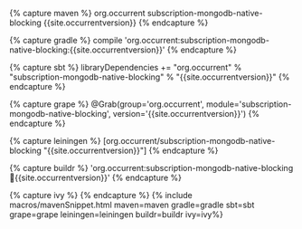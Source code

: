 {% capture maven %}
<dependency>
    <groupId>org.occurrent</groupId>
    <artifactId>subscription-mongodb-native-blocking</artifactId>
    <version>{{site.occurrentversion}}</version>
</dependency>
{% endcapture %}

{% capture gradle %}
compile 'org.occurrent:subscription-mongodb-native-blocking:{{site.occurrentversion}}'
{% endcapture %}

{% capture sbt %}
libraryDependencies += "org.occurrent" % "subscription-mongodb-native-blocking" % "{{site.occurrentversion}}"
{% endcapture %}

{% capture grape %}
@Grab(group='org.occurrent', module='subscription-mongodb-native-blocking', version='{{site.occurrentversion}}') 
{% endcapture %}

{% capture leiningen %}
[org.occurrent/subscription-mongodb-native-blocking "{{site.occurrentversion}}"]
{% endcapture %}

{% capture buildr %}
'org.occurrent:subscription-mongodb-native-blocking:jar:{{site.occurrentversion}}'
{% endcapture %}

{% capture ivy %}
<dependency org="org.occurrent" name="subscription-mongodb-native-blocking" rev="{{site.occurrentversion}}" />
{% endcapture %}
{% include macros/mavenSnippet.html maven=maven gradle=gradle sbt=sbt grape=grape leiningen=leiningen buildr=buildr ivy=ivy%}